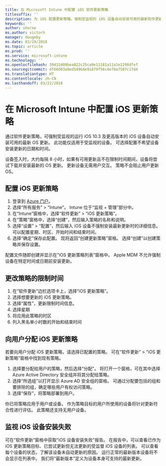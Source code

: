 ```yaml
---
title: 在 Microsoft Intune 中配置 iOS 软件更新策略
titlesuffix: ''
description: 为 iOS 配置更新策略，强制受监视的 iOS 设备自动安装可用的最新软件更新。
keywords: ''
author: vhorne
ms.author: victorh
manager: dougeby
ms.date: 03/19/2018
ms.topic: article
ms.prod: ''
ms.service: microsoft-intune
ms.technology: ''
ms.openlocfilehash: 39432d09bea822c25ca9e11181a11a1e2298dfef
ms.sourcegitcommit: df60d03a0ed54964e91879f56c4ef0a7507c17d4
ms.translationtype: HT
ms.contentlocale: zh-CN
ms.lasthandoff: 03/22/2018
---
```

# <a name="configure-ios-update-policies-in-microsoft-intune"></a>在 Microsoft Intune 中配置 iOS 更新策略

通过软件更新策略，可强制受监视的运行 iOS 10.3 及更高版本的 iOS 设备自动安装可用的最新 OS 更新。 此功能仅适用于受监视的设备。 可选择配置不希望设备安装更新的日期和时间。 

设备签入时，大约每隔 8 小时，如果有可用更新且不在限制时间期间，设备将尝试下载并安装最新的 OS 更新。 更新设备无需用户交互。 策略不会阻止用户更新 OS。

## <a name="configure-the-ios-update-policy"></a>配置 iOS 更新策略
1. 登录到 [Azure 门户](https://portal.azure.com)。
2. 选择“所有服务” > “Intune”。 Intune 位于“监视 + 管理”部分中。
3. 在“Intune”窗格中，选择“软件更新” > “iOS 更新策略”。
4. 在“策略”窗格中，选择“创建”，然后输入策略的名称和说明。
5. 选择“设置” > “配置”，然后输入 iOS 设备不强制安装最新更新时的详细信息。 可以配置星期、时区、开始时间和结束时间。
6. 选择“确定”保存此配置。 现将返回“创建更新策略”窗格。 选择“创建”以创建策略并保存设置。

配置文件随即创建并显示在“iOS 更新策略列表”窗格中。 Apple MDM 不允许强制设备在特定时间或日期前安装更新。 

## <a name="change-the-restricted-times-for-the-policy"></a>更改策略的限制时间

1.  在“软件更新”边栏选项卡上，选择“iOS 更新策略”。
2.  选择想要更新的 iOS 更新策略。
3.  选择“属性”，更新限制时间信息。
4.  选择星期
5.  将应用此策略的时区
6.  列入黑名单小时数的开始和结束时间

## <a name="assign-an-ios-update-policy-to-users"></a>向用户分配 iOS 更新策略

若要向用户分配 iOS 更新策略，请选择已配置的策略。 可在“软件更新” > “iOS 更新策略”窗格中找到现有策略。

1. 选择要分配给用户的策略，然后选择“分配”。 将打开一个窗格，可在其中选择 Azure Active Directory 安全组并将其分配给策略。
2. 选择“所选组”以打开显示 Azure AD 安全组的窗格。 可通过分配要包括的组和要排除的组，确定哪些用户有权访问策略。
3. 选择“保存”，将策略部署到用户。

你已将策略应用于用户或设备。 作为策略目标的用户所使用的设备将针对更新符合性进行评估。 此策略还支持无用户设备。

## <a name="monitor-ios-device-installation-failures"></a>监视 iOS 设备安装失败
<!-- 1352223 -->
可在“软件更新”窗格中获取“iOS 设备安装失败”报告。 在报告中，可以查看已作为 iOS 更新策略目标、已尝试更新但无法更新的受监督 iOS 设备的列表。 可以查看每个设备的状态，了解该设备未自动更新的原因。 运行正常的最新版本设备将不会显示在列表中。 我们将“最新版本”定义为设备本身可支持的最新更新。
